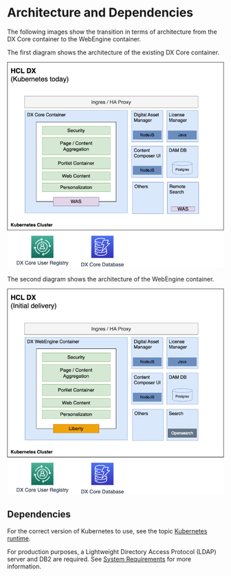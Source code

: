 # Architecture and Dependencies

The following images show the transition in terms of architecture from the DX Core container to the WebEngine container.

The first diagram shows the architecture of the existing DX Core container.

![Kubernetes today](../../../images/webengine_architecture.png)

The second diagram shows the architecture of the WebEngine container.

![Open Liberty](../../../images/webengine-arch-mvp.png)

## Dependencies

For the correct version of Kubernetes to use, see the topic [Kubernetes runtime](../../system_requirements/kubernetes/kubernetes-runtime.md).

For production purposes, a Lightweight Directory Access Protocol (LDAP) server and DB2 are required. See [System Requirements](webengine_sysreq.md) for more information.